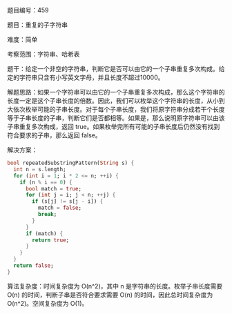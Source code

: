 题目编号：459

题目：重复的子字符串

难度：简单

考察范围：字符串、哈希表

题干：给定一个非空的字符串，判断它是否可以由它的一个子串重复多次构成。给定的字符串只含有小写英文字母，并且长度不超过10000。

解题思路：如果一个字符串可以由它的一个子串重复多次构成，那么这个字符串的长度一定是这个子串长度的倍数。因此，我们可以枚举这个字符串的长度，从小到大依次枚举可能的子串长度。对于每个子串长度，我们将原字符串分成若干个长度等于子串长度的子串，判断它们是否都相等。如果是，那么说明原字符串可以由该子串重复多次构成，返回 true。如果枚举完所有可能的子串长度后仍然没有找到符合要求的子串，那么返回 false。

解决方案：

```dart
bool repeatedSubstringPattern(String s) {
  int n = s.length;
  for (int i = 1; i * 2 <= n; ++i) {
    if (n % i == 0) {
      bool match = true;
      for (int j = i; j < n; ++j) {
        if (s[j] != s[j - i]) {
          match = false;
          break;
        }
      }
      if (match) {
        return true;
      }
    }
  }
  return false;
}
```

算法复杂度：时间复杂度为 O(n^2)，其中 n 是字符串的长度。枚举子串长度需要 O(n) 的时间，判断子串是否符合要求需要 O(n) 的时间，因此总时间复杂度为 O(n^2)。空间复杂度为 O(1)。